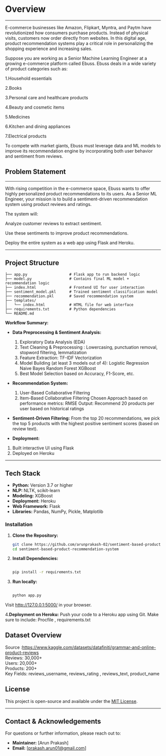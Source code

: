 # Overview
---
E-commerce businesses like Amazon, Flipkart, Myntra, and Paytm have revolutionized how consumers purchase products. Instead of physical visits, customers now order directly from websites. In this digital age, product recommendation systems play a critical role in personalizing the shopping experience and increasing sales.

Suppose you are working as a Senior Machine Learning Engineer at a growing e-commerce platform called Ebuss. Ebuss deals in a wide variety of product categories such as:

1.Household essentials

2.Books

3.Personal care and healthcare products

4.Beauty and cosmetic items

5.Medicines

6.Kitchen and dining appliances

7.Electrical products

To compete with market giants, Ebuss must leverage data and ML models to improve its recommendation engine by incorporating both user behavior and sentiment from reviews.


## Problem Statement
---
With rising competition in the e-commerce space, Ebuss wants to offer highly personalized product recommendations to its users. As a Senior ML Engineer, your mission is to build a sentiment-driven recommendation system using product reviews and ratings.

The system will:

Analyze customer reviews to extract sentiment.

Use these sentiments to improve product recommendations.

Deploy the entire system as a web app using Flask and Heroku.


---

  ## Project Structure

```
├── app.py                   # Flask app to run backend logic
├── model.py                 # Contains final ML model + recommendation logic
├── index.html               # Frontend UI for user interaction
├── sentiment_model.pkl      # Trained sentiment classification model
├── recommendation.pkl       # Saved recommendation system
├── templates/
│   └── index.html           # HTML file for web interface
├── requirements.txt         # Python dependencies
└── README.md                
```

**Workflow Summary:**
- **Data Preprocessing & Sentiment Analysis:**
  1.  Exploratory Data Analysis (EDA)
  2.  Text Cleaning & Preprocessing : Lowercasing, punctuation removal, stopword filtering, lemmatization
  3.  Feature Extraction: TF-IDF Vectorization
  4.  Model Building (at least 3 models out of 4):
      Logistic Regression
      Naive Bayes
      Random Forest
      XGBoost
  6.  Best Model Selection based on Accuracy, F1-Score, etc.

- **Recommendation System:**
  1.  User-Based Collaborative Filtering
  2.  Item-Based Collaborative Filtering
Chosen Approach based on performance metrics: RMSE
Output: Recommend 20 products per user based on historical ratings

-  **Sentiment-Driven Filtering:**
From the top 20 recommendations, we pick the top 5 products with the highest positive sentiment scores (based on review text).

-  **Deployment:**
 1.  Built interactive UI using Flask
 2.  Deployed on Heroku

---

## Tech Stack

- **Python:** Version 3.7 or higher
- **NLP:** NLTK, scikit-learn
- **Modeling:** XGBoost
- **Deployment:** Heroku
- **Web Framework:** Flask
- **Libraries:**  Pandas, NumPy, Pickle, Matplotlib


### Installation

1. **Clone the Repository:**

   ```bash
   git clone https://github.com/arunprakash-02/sentiment-based-product-recommendation-system.git
   cd sentiment-based-product-recommendation-system
   ```

2. **Install Dependencies:**

   ```bash
  
   pip install -r requirements.txt
   ```
3. **Run locally:**

   ```bash
  
   python app.py
   ```
  Visit http://127.0.0.1:5000/ in your browser.

4.**Deployment on Heroku:**
  Push your code to a Heroku app using Git.
  Make sure to include: Procfile , requirements.txt

## Dataset Overview
  Source :https://www.kaggle.com/datasets/datafiniti/grammar-and-online-product-reviews     
  Reviews: 30,000+    
  Users: 20,000+     
  Products: 200+    
  Key Fields:  reviews_username, reviews_rating , reviews_text, product_name  

## License

This project is open-source and available under the [MIT License](LICENSE).

---

## Contact & Acknowledgements

For questions or further information, please reach out to:

- **Maintainer:** [Arun Prakash]
- **Email:** [prakash.arun01@gmail.com]

